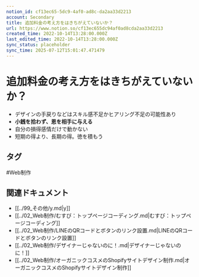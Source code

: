 ```yaml
---
notion_id: cf13ec65-5dc9-4af0-ad8c-da2aa33d2213
account: Secondary
title: 追加料金の考え方をはきちがえていないか？
url: https://www.notion.so/cf13ec655dc94af0ad8cda2aa33d2213
created_time: 2022-10-14T13:28:00.000Z
last_edited_time: 2022-10-14T13:28:00.000Z
sync_status: placeholder
sync_time: 2025-07-12T15:01:47.471479
---
```

# 追加料金の考え方をはきちがえていないか？

- デザインの手戻りなどはスキル感不足かヒアリング不足の可能性あり
- **小銭を拾わず、恩を相手に与える**
- 自分の損得感情だけで動かない
- 短期の得より、長期の得。徳を積もう

## タグ

#Web制作 

## 関連ドキュメント

- [[../99_その他/y.md|y]]
- [[../02_Web制作/むすび：トップページコーディング.md|むすび：トップページコーディング]]
- [[../02_Web制作/LINEのQRコードとボタンのリンク設置.md|LINEのQRコードとボタンのリンク設置]]
- [[../02_Web制作/デザイナーじゃないのに！.md|デザイナーじゃないのに！]]
- [[../02_Web制作/オーガニックコスメのShopifyサイトデザイン制作.md|オーガニックコスメのShopifyサイトデザイン制作]]
